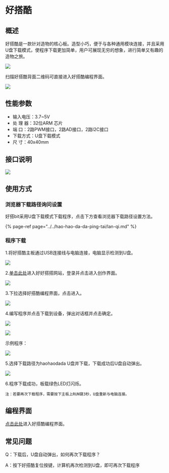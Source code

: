 # 好搭酷

## 概述

好搭酷是一款针对造物的核心板。造型小巧，便于与各种通用模块连接，并且采用U盘下载模式，使程序下载更加简单，用户可展现无穷的想象，进行简单又有趣的造物之旅。

![](../.gitbook/assets/core-1.png)

扫描好搭酷背面二维码可直接进入好搭酷编程界面。

![](../.gitbook/assets/core-7.png)

## 性能参数

* 输入电压：3.7~5V
* 处 理 器：32位ARM 芯片
* 端    口：2路PWM接口，2路AD接口，2路I2C接口
* 下载方式：U盘下载模式
* 尺    寸：40x40mm

## 接口说明

![](../.gitbook/assets/core-2.png)

## 使用方式

### 浏览器下载路径询问设置

好搭bit采用U盘下载模式下载程序，点击下方查看浏览器下载路径设置方法。

{% page-ref page="../../hao-hao-da-da-ping-tai/lan-qi.md" %}

### 程序下载

1.将好搭酷主板通过USB连接线与电脑连接，电脑显示检测到U盘。

![](../.gitbook/assets/nduino-wulink-1.png)

2.[单击此处](http://www.haohaodada.com)进入好好搭搭网站，登录并点击进入创作界面。

![](../.gitbook/assets/haodabit-4.png)

3.下拉选择好搭酷编程界面，点击进入。

![](../.gitbook/assets/core-3.png)

4.编写程序并点击下载到设备，弹出对话框并点击确定。

![](../.gitbook/assets/core-4.png)

![](../.gitbook/assets/core-5.png)

示例程序：

![](../.gitbook/assets/core-6.png)

5.选择下载路径为haohaodada U盘并下载，下载成功后U盘自动弹出。

![](../.gitbook/assets/huizhang-8.png)

6.程序下载成功，板载绿色LED灯闪烁。

```text
注：若要再次下载程序，需要按下主板上RUN键3秒，U盘重新与电脑连接。
```

## 编程界面

[点击此处](http://www.haohaodada.com/Core/)进入好搭酷编程界面。

## 常见问题

Q：下载后，U盘自动弹出，如何再次下载程序？

A：按下好搭酷复位按键，计算机再次检测到U盘，即可再次下载程序

